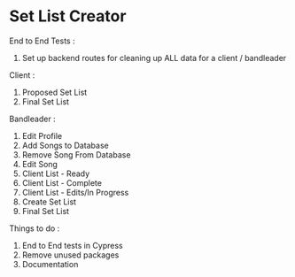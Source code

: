 # Set List Creator

End to End Tests : 

1) Set up backend routes for cleaning up ALL data for a client / bandleader

Client : 
1) Proposed Set List
2) Final Set List


Bandleader : 
1) Edit Profile
2) Add Songs to Database
3) Remove Song From Database
4) Edit Song
5) Client List - Ready
6) Client List - Complete
7) Client List - Edits/In Progress
8) Create Set List
9) Final Set List

Things to do :
1) End to End tests in Cypress
2) Remove unused packages
3) Documentation